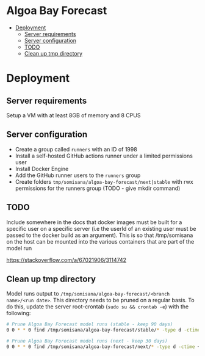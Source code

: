 # Algoa Bay Forecast

<!-- START doctoc generated TOC please keep comment here to allow auto update -->
<!-- DON'T EDIT THIS SECTION, INSTEAD RE-RUN doctoc TO UPDATE -->

- [Deployment](#deployment)
  - [Server requirements](#server-requirements)
  - [Server configuration](#server-configuration)
  - [TODO](#todo)
  - [Clean up tmp directory](#clean-up-tmp-directory)

<!-- END doctoc generated TOC please keep comment here to allow auto update -->

# Deployment
## Server requirements
Setup a VM with at least 8GB of memory and 8 CPUS

## Server configuration

- Create a group called `runners` with an ID of 1998
- Install a self-hosted GitHub actions runner under a limited permissions user
- Install Docker Engine
- Add the GitHub runner users to the `runners` group
- Create folders `tmp/somisana/algoa-bay-forecast/next|stable` with rwx permissions for the runners group (TODO - give mkdir command)

## TODO

Include somewhere in the docs that docker images must be built for a specific user on a specific server (i.e the userId of an existing user must be passed to the docker build as an argument). This is so that /tmp/somisana on the host can be mounted into the various containers that are part of the model run

https://stackoverflow.com/a/67021906/3114742
## Clean up tmp directory
Model runs output to `/tmp/somisana/algoa-bay-forecast/<branch name>/<run date>`. This directory needs to be pruned on a regular basis. To do this, update the server root-crontab (`sudo su && crontab -e`) with the following:

```sh
# Prune Algoa Bay Forecast model runs (stable - keep 90 days)
0 0 * * 0 find /tmp/somisana/algoa-bay-forecast/stable/* -type d -ctime +90 -exec rm -rf {} \;

# Prune Algoa Bay Forecast model runs (next - keep 30 days)
0 0 * * 0 find /tmp/somisana/algoa-bay-forecast/next/* -type d -ctime +30 -exec rm -rf {} \;
```
